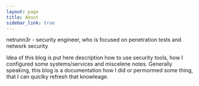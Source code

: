 ```yaml
---
layout: page
title: About
sidebar_link: true
---
```


<p class="message">
netrunn3r - security engineer, who is focused on penetration tests and network security
</p>

Idea of this blog is put here description how to use security tools, how I configured some systems/services and miscelene notes.
Generally speaking, this blog is a documentation how I did or permormed some thing, that I can quiclky refresh that knowleage.
